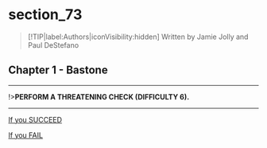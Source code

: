 
# section_73

>[!TIP|label:Authors|iconVisibility:hidden]
>Written by Jamie Jolly and Paul DeStefano

## Chapter 1 - Bastone

---

!>**PERFORM A THREATENING CHECK (DIFFICULTY 6).** 

---

[If you SUCCEED](output/chapter1/section_77.md)

[If you FAIL](output/chapter1/section_78.md)


